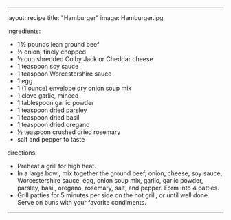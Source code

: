 ---

layout: recipe
title: "Hamburger"
image: Hamburger.jpg

ingredients:
- 1 ½ pounds lean ground beef
- ½ onion, finely chopped
- ½ cup shredded Colby Jack or Cheddar cheese
- 1 teaspoon soy sauce
- 1 teaspoon Worcestershire sauce
- 1 egg
- 1 (1 ounce) envelope dry onion soup mix
- 1 clove garlic, minced
- 1 tablespoon garlic powder
- 1 teaspoon dried parsley
- 1 teaspoon dried basil
- 1 teaspoon dried oregano
- ½ teaspoon crushed dried rosemary
- salt and pepper to taste

directions:
- Preheat a grill for high heat.
- In a large bowl, mix together the ground beef, onion, cheese, soy sauce, Worcestershire sauce, egg, onion soup mix, garlic, garlic powder, parsley, basil, oregano, rosemary, salt, and pepper. Form into 4 patties.
- Grill patties for 5 minutes per side on the hot grill, or until well done. Serve on buns with your favorite condiments.

---
